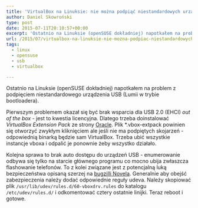 ```yaml
---
title: 'VirtualBox na Linuksie: nie można podpiąć niestandardowych urządzeń USB'
author: Daniel Skowroński
type: post
date: 2015-07-11T20:10:57+00:00
excerpt: 'Ostatnio na Linuksie (openSUSE dokładniej) napotkałem na problem z podpięciem niestandardowego urządzenia USB (Lumii w trybie bootloadera). Wystarczy doinstalować <i>VirtualBox Extension Pack</i> i dodać odpowiednie regułki udeva...'
url: /2015/07/virtualbox-na-linuksie-nie-mozna-podpiac-niestandardowych-urzadzen-usb/
tags:
  - linux
  - opensuse
  - usb
  - virtualbox

---
```

Ostatnio na Linuksie (openSUSE dokładniej) napotkałem na problem z podpięciem niestandardowego urządzenia USB (Lumii w trybie bootloadera).

Pierwszym problemem okazał się być brak wsparcia dla USB 2.0 (EHCI) _out of the box_ - jest to kwestia licencyjna. Dlatego trzeba doinstalować _VirtualBox Extension Pack_ ze strony [Oracle][1]. Plik *.vbox-extpack powinien się otworzyć zwykłym kliknięciem ale jeśli nie ma podpiętych skojarzeń - odpowiednią binarką będzie sam VirtualBox. Trzeba ubić wszystkie instancje vboxa i odpalić je ponownie żeby wszystko działało.

Kolejna sprawa to brak auto dostępu do urządzeń USB - enumerowanie odbywa się tylko na starcie głównego programu co mocno ubija zwłaszcza flashowanie telefonów. To z kolei związane jest z potencjalną luką bezpieczeństwa opisaną szerzej na [bugzilli Novela][2]. Generalnie aby obejść zabezpieczenia należy dodać odpowiednie reguły udeva. Należy skopiować plik `/usr/lib/udev/rules.d/60-vboxdrv.rules`  do katalogu `/etc/udev/rules.d/`  i odkomentować cztery ostatnie linijki. Teraz reboot i gotowe.

 [1]: https://www.virtualbox.org/wiki/Downloads
 [2]: https://bugzilla.novell.com/show_bug.cgi?id=664520